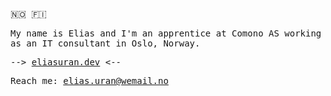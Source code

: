 <samp>

🇳🇴 🇫🇮
  <p>My name is Elias and I'm an apprentice at Comono AS working as an IT consultant in Oslo, Norway.</p>
  <p>--> <a target="_blank" href="https://www.eliasuran.dev">eliasuran.dev</a> <--</p> 
  <p>Reach me: <a href="mailto:elias.uran@wemail.no">elias.uran@wemail.no</a></p>
  
</samp>

